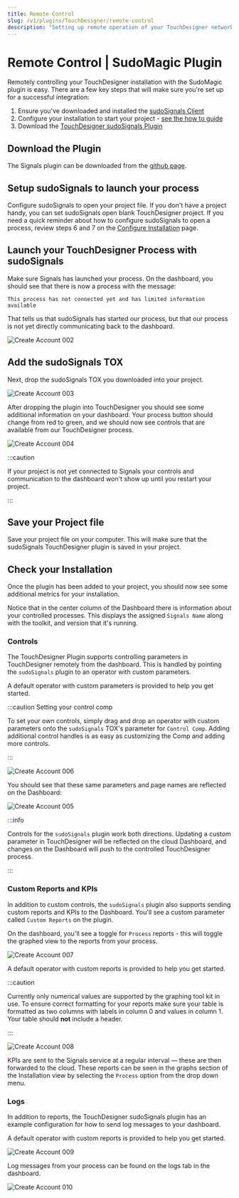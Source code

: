 ```yaml
---
title: Remote Control
slug: /v1/plugins/TouchDesigner/remote-control
description: "Setting up remote operation of your TouchDesigner network with the sudoSignals plugin"
---
```


# Remote Control | SudoMagic Plugin

Remotely controlling your TouchDesigner installation with the SudoMagic plugin is easy. There are a few key steps that will make sure you're set up for a successful integration:
1. Ensure you've downloaded and installed the [sudoSignals Client]
2. Configure your installation to start your project - [see the how to guide](/v1/getting-started/configure-an-installation/configure-a-process/)
3. Download the [TouchDesigner sudoSignals Plugin]

## Download the Plugin

The Signals plugin can be downloaded from the [github page](https://github.com/SudoMagicCode/sudoSignals_td_plugin/releases/tag/v1.0.31).

## Setup sudoSignals to launch your process

Configure sudoSignals to open your project file. If you don't have a project handy, you can set sudoSignals open blank TouchDesigner project.
If you need a quick reminder about how to configure sudoSignals to open a process, review steps 6 and 7 on the [Configure Installation](/v1/getting-started/configure-an-installation/) page.

## Launch your TouchDesigner Process with sudoSignals

Make sure Signals has launched your process. On the dashboard, you should see that there is now a process with the message:

```
This process has not connected yet and has limited information available 
```

That tells us that sudoSignals has started our process, but that our process is not yet directly communicating back to the dashboard.

![Create Account 002](/img/td-remote-setup/remote-setup-002.png)

## Add the sudoSignals TOX

Next, drop the sudoSignals TOX you downloaded into your project.

![Create Account 003](/img/td-remote-setup/remote-setup-003.png)

After dropping the plugin into TouchDesigner you should see some additional information on your dashboard. Your process button should change from red to green, and we should now see controls that are available from our TouchDesigner process.

![Create Account 004](/img/td-remote-setup/remote-setup-004.png)

:::caution

If your project is not yet connected to Signals your controls and communication to the dashboard won't show up until you restart your project.

:::

## Save your Project file

Save your project file on your computer. This will make sure that the sudoSignals TouchDesigner plugin is saved in your project.

## Check your Installation

Once the plugin has been added to your project, you should now see some additional metrics for your installation. 

Notice that in the center column of the Dashboard there is information about your controlled processes. This displays the assigned `Signals Name` along with the toolkit, and version that it's running.

### Controls
The TouchDesigner Plugin supports controlling parameters in TouchDesigner remotely from the dashboard. This is handled by pointing the `sudoSignals` plugin to an operator with custom parameters. 

A default operator with custom parameters is provided to help you get started.

:::caution Setting your control comp

To set your own controls, simply drag and drop an operator with custom parameters onto the `sudoSignals` TOX's parameter for `Control Comp`. Adding additional control handles is as easy as customizing the Comp and adding more controls.

:::

![Create Account 006](/img/td-remote-setup/remote-setup-006.png)

You should see that these same parameters and page names are reflected on the Dashboard:

![Create Account 005](/img/td-remote-setup/remote-setup-005.png)


:::info

Controls for the `sudoSignals` plugin work both directions. Updating a custom parameter in TouchDesigner will be reflected on the cloud Dashboard, and changes on the Dashboard will push to the controlled TouchDesigner process. 

:::

### Custom Reports and KPIs

In addition to custom controls, the `sudoSignals` plugin also supports sending custom reports and KPIs to the Dashboard. You'll see a custom parameter called `Custom Reports` on the plugin.

On the dashboard, you'll see a toggle for `Process` reports - this will toggle the graphed view to the reports from your process.

![Create Account 007](/img/td-remote-setup/remote-setup-007.png)

A default operator with custom reports is provided to help you get started.

:::caution

Currently only numerical values are supported by the graphing tool kit in use. To ensure correct formatting for your reports make sure your table is formatted as two columns with labels in column 0 and values in column 1. Your table should **not** include a header.

:::

![Create Account 008](/img/td-remote-setup/remote-setup-008.png)

KPIs are sent to the Signals service at a regular interval — these are then forwarded to the cloud. These reports can be seen in the graphs section of the Installation view by selecting the `Process` option from the drop down menu.

### Logs

In addition to reports, the TouchDesigner sudoSignals plugin has an example configuration for how to send log messages to your dashboard. 

A default operator with custom reports is provided to help you get started.

![Create Account 009](/img/td-remote-setup/remote-setup-009.png)

Log messages from your process can be found on the logs tab in the dashboard.

![Create Account 010](/img/td-remote-setup/remote-setup-010.png)

<!-- links -->
[sudoSignals Client]: https://sudosignals-downloads.s3.amazonaws.com/production/sudoSignals_Installer.exe
[TouchDesigner sudoSignals Plugin]: https://github.com/SudoMagicCode/sudoSignals_tdClient_releases//releases/latest/download/SudoSignals.tox